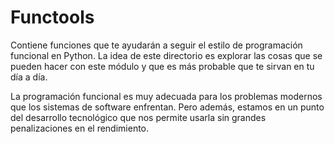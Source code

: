 # Functools

Contiene funciones que te ayudarán a seguir el estilo de programación funcional en Python.
La idea de este directorio es explorar las cosas que se pueden hacer con este módulo y que es más probable que te sirvan en tu día a día.

La programación funcional es muy adecuada para los problemas modernos que los sistemas de software enfrentan. Pero además, estamos en un punto del desarrollo tecnológico que nos permite usarla sin grandes penalizaciones en el rendimiento.
